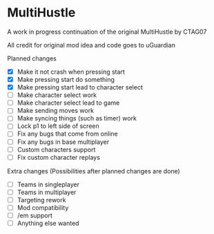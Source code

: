# MultiHustle
A work in progress continuation of the original MultiHustle by CTAG07

All credit for original mod idea and code goes to uGuardian

Planned changes
- [x] Make it not crash when pressing start
- [x] Make pressing start do something
- [x] Make pressing start lead to character select
- [ ] Make character select work
- [ ] Make character select lead to game
- [ ] Make sending moves work
- [ ] Make syncing things (such as timer) work
- [ ] Lock p1 to left side of screen
- [ ] Fix any bugs that come from online
- [ ] Fix any bugs in base multiplayer
- [ ] Custom characters support
- [ ] Fix custom character replays

Extra changes (Possibilities after planned changes are done)
- [ ] Teams in singleplayer
- [ ] Teams in multiplayer
- [ ] Targeting rework
- [ ] Mod compatibility
- [ ] /em support
- [ ] Anything else wanted
